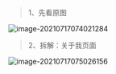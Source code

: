 > 1、先看原图

![image-20210717074021284](https://cdn.laoyangzhijia.com/my-picture-master/picture9/image-20210717074021284.png)



> 2、拆解：关于我页面

![image-20210717075026156](https://cdn.laoyangzhijia.com/my-picture-master/picture9/image-20210717075026156.png)